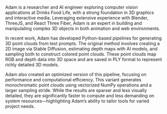 Adam is a researcher and AI engineer exploring computer vision applications at Drinks Food Life, with a strong foundation in 3D graphics and interactive media. Leveraging extensive experience with Blender, ThreeJS, and React Three Fiber, Adam is an expert in building and manipulating complex 3D objects in both animation and web environments.

In recent work, Adam has developed Python-based pipelines for generating 3D point clouds from text prompts. The original method involves creating a 2D image via Stable Diffusion, estimating depth maps with AI models, and sampling both to construct colored point clouds. These point clouds map RGB and depth data into 3D space and are saved in PLY format to represent richly detailed 3D models.

Adam also created an optimized version of this pipeline, focusing on performance and computational efficiency. This variant generates monochromatic point clouds using vectorized NumPy operations and a larger sampling stride. While the results are sparser and less visually detailed, they are significantly faster to compute and less demanding on system resources—highlighting Adam’s ability to tailor tools for varied project needs.